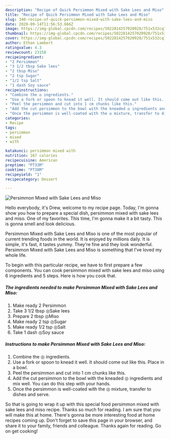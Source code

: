 ```yaml
---
description: "Recipe of Quick Persimmon Mixed with Sake Lees and Miso"
title: "Recipe of Quick Persimmon Mixed with Sake Lees and Miso"
slug: 340-recipe-of-quick-persimmon-mixed-with-sake-lees-and-miso
date: 2020-09-14T11:56:53.666Z
image: https://img-global.cpcdn.com/recipes/5022814257020928/751x532cq70/persimmon-mixed-with-sake-lees-and-miso-recipe-main-photo.jpg
thumbnail: https://img-global.cpcdn.com/recipes/5022814257020928/751x532cq70/persimmon-mixed-with-sake-lees-and-miso-recipe-main-photo.jpg
cover: https://img-global.cpcdn.com/recipes/5022814257020928/751x532cq70/persimmon-mixed-with-sake-lees-and-miso-recipe-main-photo.jpg
author: Ethan Lambert
ratingvalue: 4.3
reviewcount: 23158
recipeingredient:
- "2 Persimmon"
- "3 1/2 tbsp Sake lees"
- "2 tbsp Miso"
- "2 tsp Sugar"
- "1/2 tsp Salt"
- "1 dash Soy sauce"
recipeinstructions:
- "Combine the ◎ ingredients."
- "Use a fork or spoon to knead it well. It should come out like this. Place in a bowl."
- "Peel the persimmon and cut into 1 cm chunks like this."
- "Add the cut persimmon to the bowl with the kneaded ◎ ingredients and mix well. You can do this step with your hands."
- "Once the persimmon is well-coated with the ◎ mixture, transfer to dishes and serve."
categories:
- Recipe
tags:
- persimmon
- mixed
- with

katakunci: persimmon mixed with 
nutrition: 167 calories
recipecuisine: American
preptime: "PT33M"
cooktime: "PT38M"
recipeyield: "1"
recipecategory: Dessert

---
```



![Persimmon Mixed with Sake Lees and Miso](https://img-global.cpcdn.com/recipes/5022814257020928/751x532cq70/persimmon-mixed-with-sake-lees-and-miso-recipe-main-photo.jpg)

Hello everybody, it's Drew, welcome to my recipe page. Today, I'm gonna show you how to prepare a special dish, persimmon mixed with sake lees and miso. One of my favorites. This time, I'm gonna make it a bit tasty. This is gonna smell and look delicious.

Persimmon Mixed with Sake Lees and Miso is one of the most popular of current trending foods in the world. It is enjoyed by millions daily. It is simple, it's fast, it tastes yummy. They're fine and they look wonderful. Persimmon Mixed with Sake Lees and Miso is something that I've loved my whole life.




To begin with this particular recipe, we have to first prepare a few components. You can cook persimmon mixed with sake lees and miso using 6 ingredients and 5 steps. Here is how you cook that.

<!--inarticleads1-->

##### The ingredients needed to make Persimmon Mixed with Sake Lees and Miso:

1. Make ready 2 Persimmon
1. Take 3 1/2 tbsp ◎Sake lees
1. Prepare 2 tbsp ◎Miso
1. Make ready 2 tsp ◎Sugar
1. Make ready 1/2 tsp ◎Salt
1. Take 1 dash ◎Soy sauce




<!--inarticleads2-->

##### Instructions to make Persimmon Mixed with Sake Lees and Miso:

1. Combine the ◎ ingredients.
1. Use a fork or spoon to knead it well. It should come out like this. Place in a bowl.
1. Peel the persimmon and cut into 1 cm chunks like this.
1. Add the cut persimmon to the bowl with the kneaded ◎ ingredients and mix well. You can do this step with your hands.
1. Once the persimmon is well-coated with the ◎ mixture, transfer to dishes and serve.




So that is going to wrap it up with this special food persimmon mixed with sake lees and miso recipe. Thanks so much for reading. I am sure that you will make this at home. There's gonna be more interesting food at home recipes coming up. Don't forget to save this page in your browser, and share it to your family, friends and colleague. Thanks again for reading. Go on get cooking!
